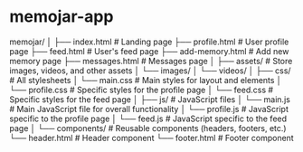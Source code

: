 # memojar-app
memojar/
│
├── index.html               # Landing page
├── profile.html             # User profile page
├── feed.html                # User's feed page
├── add-memory.html          # Add new memory page
├── messages.html            # Messages page
│
├── assets/                  # Store images, videos, and other assets
│   └── images/
│   └── videos/
│
├── css/                     # All stylesheets
│   └── main.css             # Main styles for layout and elements
│   └── profile.css          # Specific styles for the profile page
│   └── feed.css             # Specific styles for the feed page
│
├── js/                      # JavaScript files
│   └── main.js              # Main JavaScript file for overall functionality
│   └── profile.js           # JavaScript specific to the profile page
│   └── feed.js              # JavaScript specific to the feed page
│
└── components/              # Reusable components (headers, footers, etc.)
    └── header.html          # Header component
    └── footer.html          # Footer component
